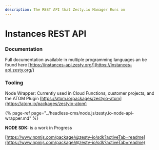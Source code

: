 ```yaml
---
description: The REST API that Zesty.io Manager Runs on
---
```


# Instances REST API

### Documentation 

Full documentation available in multiple programming languages an be found here [https://instances-api.zesty.org/](https://instances-api.zesty.org/)

### Tooling

Node Wrapper: Currently used in Cloud Functions, customer projects, and the ATOM Plugin [https://atom.io/packages/zestyio-atom](https://atom.io/packages/zestyio-atom)

{% page-ref page="../headless-cms/node.js/zesty.io-node-api-wrapper.md" %}

**NODE SDK:** is a work in Progress

[https://www.npmjs.com/package/@zesty-io/sdk?activeTab=readme](https://www.npmjs.com/package/@zesty-io/sdk?activeTab=readme)

